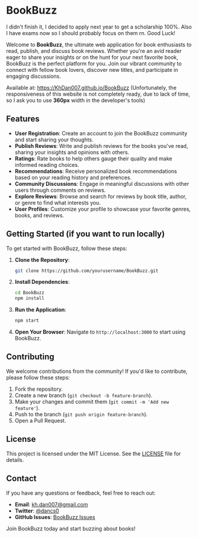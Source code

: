 # BookBuzz
I didn't finish it, I decided to apply next year to get a scholarship 100%. Also I have exams now so I should probably focus on them rn. Good Luck!

Welcome to **BookBuzz**, the ultimate web application for book enthusiasts to read, publish, and discuss book reviews. Whether you're an avid reader eager to share your insights or on the hunt for your next favorite book, BookBuzz is the perfect platform for you. Join our vibrant community to connect with fellow book lovers, discover new titles, and participate in engaging discussions.

Available at: https://KhDan007.github.io/BookBuzz
(Unfortunately, the responsiveness of this website is not completely ready, due to lack of time, so I ask you to use **360px** width in the developer's tools)

## Features

- **User Registration**: Create an account to join the BookBuzz community and start sharing your thoughts.
- **Publish Reviews**: Write and publish reviews for the books you've read, sharing your insights and opinions with others.
- **Ratings**: Rate books to help others gauge their quality and make informed reading choices.
- **Recommendations**: Receive personalized book recommendations based on your reading history and preferences.
- **Community Discussions**: Engage in meaningful discussions with other users through comments on reviews.
- **Explore Reviews**: Browse and search for reviews by book title, author, or genre to find what interests you.
- **User Profiles**: Customize your profile to showcase your favorite genres, books, and reviews.

## Getting Started (if you want to run locally)

To get started with BookBuzz, follow these steps:

1. **Clone the Repository**: 
   ```bash
   git clone https://github.com/yourusername/BookBuzz.git
   ```

2. **Install Dependencies**:
   ```bash
   cd BookBuzz
   npm install
   ```

3. **Run the Application**:
   ```bash
   npm start
   ```

4. **Open Your Browser**: 
   Navigate to `http://localhost:3000` to start using BookBuzz.

## Contributing

We welcome contributions from the community! If you'd like to contribute, please follow these steps:

1. Fork the repository.
2. Create a new branch (`git checkout -b feature-branch`).
3. Make your changes and commit them (`git commit -m 'Add new feature'`).
4. Push to the branch (`git push origin feature-branch`).
5. Open a Pull Request.

## License

This project is licensed under the MIT License. See the [LICENSE](LICENSE) file for details.

## Contact

If you have any questions or feedback, feel free to reach out:

- **Email**: kh.dan007@gmail.com
- **Twitter**: [@dancs0](https://x.com/dancs0)
- **GitHub Issues**: [BookBuzz Issues](https://github.com/yourusername/BookBuzz/issues)

Join BookBuzz today and start buzzing about books!
